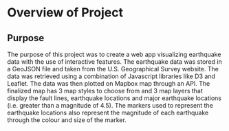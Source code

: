 # Overview of Project

## Purpose 

The purpose of this project was to create a web app visualizing earthquake data with the use of interactive features. The earthquake data was stored in a GeoJSON file and taken from the U.S. Geographical Survey website. The data was retrieved using a combination of Javascript libraries like D3 and Leaflet. The data was then plotted on Mapbox map through an API. The finalized map has 3 map styles to choose from and 3 map layers that display the fault lines, earthquake locations and major earthquake locations (i.e. greater than a magnitude of 4.5). The markers used to represent the earthquake locations also represent the magnitude of each earthquake through the colour and size of the marker. 
